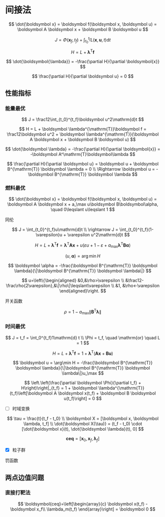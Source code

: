 # 间接法

$$
\dot{\boldsymbol x} = \boldsymbol f(\boldsymbol x, \boldsymbol u) = \boldsymbol A \boldsymbol x + \boldsymbol B \boldsymbol u
$$

$$
J = \Phi(\boldsymbol x_f, t_f) + \int_{t_0}^{t_f}L(\boldsymbol x, \boldsymbol u, t)\mathrm{d}t
$$

$$
H = L + \boldsymbol \lambda^{\mathrm{T}}\boldsymbol f
$$

$$
\dot{\boldsymbol{\lambda}} = -\frac{\partial H}{\partial \boldsymbol{x}}
$$

$$
\frac{\partial H}{\partial \boldsymbol u} = 0
$$


## 性能指标

### 能量最优

$$
J = \frac12\int_{t_0}^{t_f}\boldsymbol u^2\mathrm{d}t
$$

$$
H = L + \boldsymbol \lambda^{\mathrm{T}}\boldsymbol f = \frac12\boldsymbol u^2 + \boldsymbol \lambda^{\mathrm{T}}(\boldsymbol A \boldsymbol x + \boldsymbol B \boldsymbol u)
$$

$$
\dot{\boldsymbol \lambda} = -\frac{\partial H}{\partial \boldsymbol{x}} = -\boldsymbol A^\mathrm{T}\boldsymbol\lambda
$$

$$
\frac{\partial H}{\partial \boldsymbol u} = \boldsymbol u + \boldsymbol B^{\mathrm{T}} \boldsymbol \lambda = 0 \\
\Rightarrow \boldsymbol u = -\boldsymbol B^{\mathrm{T}} \boldsymbol \lambda
$$

### 燃料最优

$$
\dot{\boldsymbol x} = \boldsymbol f(\boldsymbol x, \boldsymbol u) = \boldsymbol A \boldsymbol x + a_\max u\boldsymbol B\boldsymbol\alpha, \quad 0\leqslant u\leqslant 1
$$

同伦

$$
J = \int_{t_0}^{t_f}u\mathrm{d}t \\
\rightarrow J = \int_{t_0}^{t_f}(1-\varepsilon)u + \varepsilon u^2\mathrm{d}t
$$

$$
H = L + \boldsymbol \lambda^{\mathrm{T}}\boldsymbol f = \boldsymbol \lambda^{\mathrm{T}}\boldsymbol A \boldsymbol x + u\left(\varepsilon u + 1 - \varepsilon + a_\max\boldsymbol\lambda^\mathrm{T}\boldsymbol B\boldsymbol \alpha\right)
$$

$$
(u, \boldsymbol \alpha) = \arg\min H
$$

$$
\boldsymbol \alpha = -\frac{\boldsymbol B^{\mathrm{T}} \boldsymbol \lambda}{\|\boldsymbol B^{\mathrm{T}} \boldsymbol \lambda\|}
$$

$$
u=\left\{\begin{aligned}
&0,&\rho>\varepsilon \\
&\frac12-\frac\rho{2\varepsilon},&\|\rho\|\leqslant\varepsilon \\
&1, &\rho<-\varepsilon
\end{aligned}\right.
$$

开关函数

$$
\rho=1-a_\max\|\boldsymbol B^{\mathrm{T}} \boldsymbol \lambda\|
$$

### 时间最优

$$
J = t_f = \int_0^{t_f}1\mathrm{d} t \\
\Phi = t_f, \quad \mathrm{or} \quad L = 1
$$

$$
H = L + \boldsymbol \lambda^{\mathrm{T}}\boldsymbol f = 1 + \boldsymbol \lambda^{\mathrm{T}}(\boldsymbol A \boldsymbol x + \boldsymbol B \boldsymbol u)
$$

$$
\boldsymbol u = \arg\min H = -\frac{\boldsymbol B^{\mathrm{T}} \boldsymbol \lambda}{\|\boldsymbol B^{\mathrm{T}} \boldsymbol \lambda\|}u_\max
$$

$$
\left.\left(\frac{\partial \boldsymbol \Phi}{\partial t_f} + H\right)\right|_{t_f} = 1 + \boldsymbol \lambda^{\mathrm{T}}(t_f)\left[\boldsymbol A \boldsymbol x(t_f) + \boldsymbol B \boldsymbol u(t_f)\right] = 0
$$

- [ ] 时域变换


$$
\tau = \frac{t}{t_f - t_0} \\
\boldsymbol X = [\boldsymbol x, \boldsymbol \lambda, t_f] \\
\dot{\boldsymbol X(\tau)} = (t_f - t_0) \cdot [\dot{\boldsymbol x}(t), \dot{\boldsymbol \lambda}(t), 0]
$$

$$
\boldsymbol{ceq}=[\boldsymbol x_0, \boldsymbol x_f, \boldsymbol \lambda_f]
$$

- [x] 粒子群

罚函数



## 两点边值问题

### 直接打靶法

$$
\boldsymbol{ceq}=\left[\begin{array}{c}
\boldsymbol x(t_f) - \boldsymbol x_f\\
\lambda_m(t_f)
\end{array}\right] = \boldsymbol 0
$$

